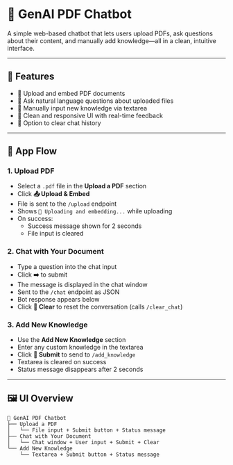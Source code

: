 # 🧠 GenAI PDF Chatbot

A simple web-based chatbot that lets users upload PDFs, ask questions about their content, and manually add knowledge—all in a clean, intuitive interface.

---

## 🚀 Features

- 📄 Upload and embed PDF documents
- 💬 Ask natural language questions about uploaded files
- 🧠 Manually input new knowledge via textarea
- 📎 Clean and responsive UI with real-time feedback
- 🧹 Option to clear chat history

---

## 📂 App Flow

### 1. Upload PDF

- Select a `.pdf` file in the **Upload a PDF** section
- Click **📤 Upload & Embed**
- File is sent to the `/upload` endpoint
- Shows `🔄 Uploading and embedding...` while uploading
- On success:
  - Success message shown for 2 seconds
  - File input is cleared

### 2. Chat with Your Document

- Type a question into the chat input
- Click **➡️** to submit
- The message is displayed in the chat window
- Sent to the `/chat` endpoint as JSON
- Bot response appears below
- Click **🧹 Clear** to reset the conversation (calls `/clear_chat`)

### 3. Add New Knowledge

- Use the **Add New Knowledge** section
- Enter any custom knowledge in the textarea
- Click **🧠 Submit** to send to `/add_knowledge`
- Textarea is cleared on success
- Status message disappears after 2 seconds

---

## 🖼️ UI Overview

```text
📄 GenAI PDF Chatbot
├── Upload a PDF
│   └── File input + Submit button + Status message
├── Chat with Your Document
│   └── Chat window + User input + Submit + Clear
└── Add New Knowledge
    └── Textarea + Submit button + Status message